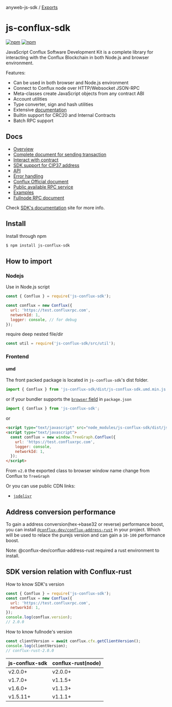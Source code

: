 anyweb-js-sdk / [Exports](modules.md)

# js-conflux-sdk

[![npm](https://img.shields.io/npm/v/js-conflux-sdk.svg)](https://www.npmjs.com/package/js-conflux-sdk)
[![npm](https://img.shields.io/npm/dm/js-conflux-sdk.svg)](https://www.npmjs.com/package/js-conflux-sdk)

JavaScript Conflux Software Development Kit is a complete library for interacting with the Conflux Blockchain in both Node.js and browser environment.

Features:

* Can be used in both browser and Node.js environment
* Connect to Conflux node over HTTP/Websocket JSON-RPC
* Meta-classes create JavaScript objects from any contract ABI
* Account utilities
* Type converter, sign and hash utilities
* Extensive [documentation](https://confluxnetwork.gitbook.io/js-conflux-sdk/)
* Builtin support for CRC20 and Internal Contracts
* Batch RPC support

## Docs

* [Overview](docs/overview.md)
* [Complete document for sending transaction](docs/how_to_send_tx.md)
* [Interact with contract](docs/interact_with_contract.md)
* [SDK support for CIP37 address](docs/conflux_checksum_address.md)
* [API](docs/api/README.md)
* [Error handling](docs/error_handling.md)
* [Conflux Official document](https://developer.conflux-chain.org/docs/introduction/en/conflux_overview)
* [Public available RPC service](https://github.com/conflux-fans/conflux-rpc-endpoints)
* [Examples](https://github.com/conflux-fans/js-sdk-example)
* [Fullnode RPC document](https://developer.confluxnetwork.org/conflux-doc/docs/json_rpc)

Check [SDK's documentation](https://confluxnetwork.gitbook.io/js-conflux-sdk/) site for more info.

## Install

Install through npm

```sh
$ npm install js-conflux-sdk
```

## How to import

### Nodejs

Use in Node.js script

```javascript
const { Conflux } = require('js-conflux-sdk');

const conflux = new Conflux({
  url: 'https://test.confluxrpc.com',
  networkId: 1,
  logger: console, // for debug
});
```

require deep nested file/dir

```javascript
const util = require('js-conflux-sdk/src/util');
```

### Frontend

#### umd

The front packed package is located in `js-conflux-sdk`'s dist folder.

```javascript
import { Conflux } from 'js-conflux-sdk/dist/js-conflux-sdk.umd.min.js';
```

or if your bundler supports the [`browser` field](https://docs.npmjs.com/files/package.json#browser) in `package.json`

```javascript
import { Conflux } from 'js-conflux-sdk';
```

or

```html
<script type="text/javascript" src="node_modules/js-conflux-sdk/dist/js-conflux-sdk.umd.min.js"></script>
<script type="text/javascript">
  const conflux = new window.TreeGraph.Conflux({
    url: 'https://test.confluxrpc.com',
    logger: console,
    networkId: 1,
  });
</script>
```

From `v2.0` the exported class to browser window name change from Conflux to `TreeGraph`

Or you can use public CDN links:

* [`jsdelivr`](https://cdn.jsdelivr.net/npm/js-conflux-sdk/dist/js-conflux-sdk.umd.min.js)

## Address conversion performance

To gain a address conversion(hex->base32 or reverse) performance boost, you can install [`@conflux-dev/conflux-address-rust`](https://github.com/conflux-fans/conflux-address-rust-binding) in your project. Which will be used to relace the purejs version and can gain a `10-100` performance boost.

Note: @conflux-dev/conflux-address-rust required a rust environment to install.

## SDK version relation with Conflux-rust

How to know SDK's version

```js
const { Conflux } = require('js-conflux-sdk');
const conflux = new Conflux({
  url: 'https://test.confluxrpc.com',
  networkId: 1,
});
console.log(conflux.version);
// 2.0.0
```

How to know fullnode's version

```js
const clientVersion = await conflux.cfx.getClientVersion();
console.log(clientVersion);
// conflux-rust-2.0.0
```

js-conflux-sdk | conflux-rust(node)
-------------- | -------------
v2.0.0+        | v2.0.0+
v1.7.0+        | v1.1.5+
v1.6.0+        | v1.1.3+
v1.5.11+       | v1.1.1+
